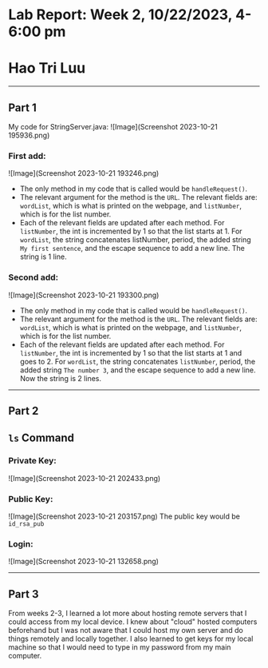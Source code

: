 # Lab Report: Week 2, 10/22/2023, 4-6:00 pm
# Hao Tri Luu

---
## Part 1
My code for StringServer.java:
![Image](Screenshot 2023-10-21 195936.png)

### First add:
![Image](Screenshot 2023-10-21 193246.png)
- The only method in my code that is called would be `handleRequest()`.
- The relevant argument for the method is the `URL`. The relevant fields are: `wordList`, which is what is printed on the webpage, and `listNumber`, which is for the list number.
- Each of the relevant fields are updated after each method. For `listNumber`, the int is incremented by 1 so that the list starts at 1. For `wordList`, the string concatenates listNumber, period, the added string `My first sentence`, and the escape sequence to add a new line. The string is 1 line.

### Second add:
![Image](Screenshot 2023-10-21 193300.png)
- The only method in my code that is called would be `handleRequest()`.
- The relevant argument for the method is the `URL`. The relevant fields are: `wordList`, which is what is printed on the webpage, and `listNumber`, which is for the list number.
- Each of the relevant fields are updated after each method. For `listNumber`, the int is incremented by 1 so that the list starts at 1 and goes to 2. For `wordList`, the string concatenates `listNumber`, period, the added string `The number 3`, and the escape sequence to add a new line. Now the string is 2 lines.

---
## Part 2
## **```ls``` Command**
### Private Key:
![Image](Screenshot 2023-10-21 202433.png)

### Public Key:
![Image](Screenshot 2023-10-21 203157.png)
The public key would be `id_rsa_pub`

### Login:
![Image](Screenshot 2023-10-21 132658.png)

---
## Part 3
From weeks 2-3, I learned a lot more about hosting remote servers that I could access from my local device. I knew about "cloud" hosted computers beforehand but I was not aware that I could host my own server and do things remotely and locally together. I also learned to get keys for my local machine so that I would need to type in my password from my main computer.

